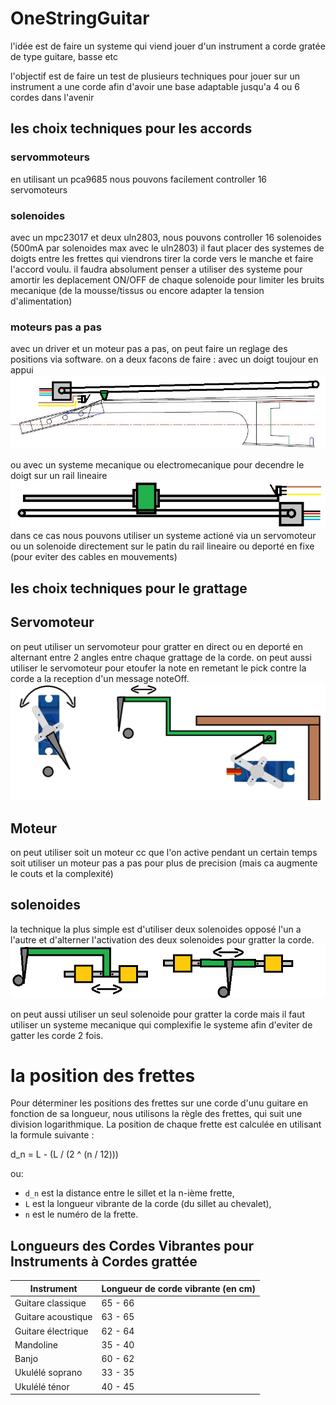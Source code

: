 # OneStringGuitar

l'idée est de faire un systeme qui viend jouer d'un instrument a corde gratée de type guitare, basse etc 

l'objectif est de faire un test de plusieurs techniques pour jouer sur un instrument a une corde afin d'avoir une base adaptable jusqu'a 4 ou 6 cordes dans l'avenir

## les choix techniques pour les accords

### servommoteurs
en utilisant un pca9685 nous pouvons facilement controller 16 servomoteurs

### solenoides
avec un mpc23017 et deux uln2803, nous pouvons controller 16 solenoides (500mA par solenoides max avec le uln2803) 
il faut placer des systemes de doigts entre les frettes qui viendrons tirer la corde vers le manche et faire l'accord voulu. 
il faudra absolument penser a utiliser des systeme pour amortir les deplacement ON/OFF de chaque solenoide pour limiter les bruits mecanique (de la mousse/tissus ou encore adapter la tension d'alimentation) 

### moteurs pas a pas
avec un driver et un moteur pas a pas, on peut faire un reglage des positions via software.
on a deux facons de faire : 
avec un doigt toujour en appui 
![simple contact](https://github.com/glloq/OneStringGuitar/blob/main/img/simpleContact.png)

ou avec un systeme mecanique ou electromecanique pour decendre le doigt sur un rail lineaire
![guide lineaire](https://github.com/glloq/OneStringGuitar/blob/main/img/guide%20lineaire.png)
dans ce cas nous pouvons utiliser un systeme actioné via un servomoteur ou un solenoide directement sur le patin du rail lineaire ou deporté en fixe (pour eviter des cables en mouvements) 



## les choix techniques pour le grattage

## Servomoteur 
on peut utiliser un servomoteur pour gratter en direct ou en deporté en alternant entre 2 angles entre chaque grattage de la corde.
on peut aussi utiliser le servomoteur pour etoufer la note en remetant le pick contre la corde a la reception d'un message noteOff.
![grattage servo](https://github.com/glloq/OneStringGuitar/blob/main/img/grattage%20servo.png)

## Moteur 
on peut utiliser soit un moteur cc que l'on active pendant un certain temps soit utiliser un moteur pas a pas pour plus de precision (mais ca augmente le couts et la complexité) 

## solenoides

la technique la plus simple est d'utiliser deux solenoides opposé l'un a l'autre et d'alterner l'activation des deux solenoides pour gratter la corde.  
![grattage 2 solenoides](https://github.com/glloq/OneStringGuitar/blob/main/img/grattage%202%20solenoides.png)

on peut aussi utiliser un seul solenoide pour gratter la corde mais il faut utiliser un systeme mecanique qui complexifie le systeme afin d'eviter de gatter les corde 2 fois.


# la position des frettes

Pour déterminer les positions des frettes sur une corde d'unu guitare en fonction de sa longueur, nous utilisons la règle des frettes, qui suit une division logarithmique. La position de chaque frette est calculée en utilisant la formule suivante :
 
d_n = L - (L / (2 ^ (n / 12)))

ou:
- `d_n` est la distance entre le sillet et la n-ième frette,
- `L` est la longueur vibrante de la corde (du sillet au chevalet),
- `n` est le numéro de la frette.

## Longueurs des Cordes Vibrantes pour Instruments à Cordes grattée

| Instrument         | Longueur de corde vibrante (en cm) |
|--------------------|------------------------------------|
| Guitare classique | 65 - 66                    |
| Guitare acoustique| 63 - 65                    |
| Guitare électrique| 62 - 64                    |
| Mandoline         | 35 - 40                    |
| Banjo             | 60 - 62                    |
| Ukulélé soprano   | 33 - 35                    |
| Ukulélé ténor     | 40 - 45                    |

